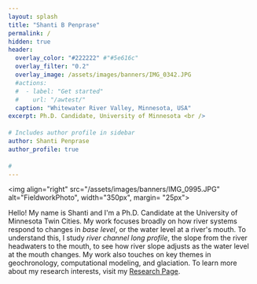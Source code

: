 ```yaml
---
layout: splash
title: "Shanti B Penprase"
permalink: /
hidden: true
header:
  overlay_color: "#222222" #"#5e616c"
  overlay_filter: "0.2"
  overlay_image: /assets/images/banners/IMG_0342.JPG
  #actions:
  #  - label: "Get started"
  #    url: "/awtest/"
  caption: "Whitewater River Valley, Minnesota, USA"
excerpt: Ph.D. Candidate, University of Minnesota <br />

# Includes author profile in sidebar
author: Shanti Penprase
author_profile: true

#         
---
```

<img align="right" src="/assets/images/banners/IMG_0995.JPG" alt="FieldworkPhoto", width="350px", margin= "25px">

Hello! My name is Shanti and I'm a Ph.D. Candidate at the University of Minnesota Twin Cities. My work focuses broadly on how river systems respond to changes in *base level*, or the water level at a river's mouth. To understand this, I study *river channel long profile*, the slope from the river headwaters to the mouth, to see how river slope adjusts as the water level at the mouth changes. My work also touches on key themes in geochronology, computational modeling, and glaciation. To learn more about my research interests, visit my [Research Page](https://spenprase.github.io/research).
